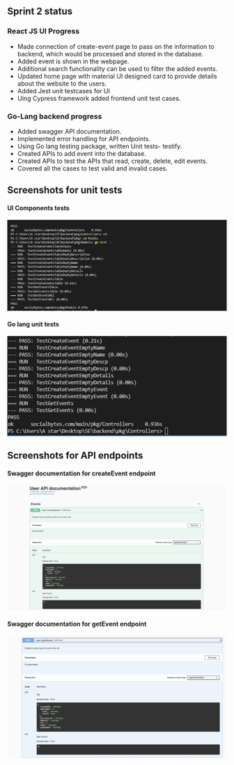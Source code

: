 ## Sprint 2 status

### React JS UI Progress
- Made connection of create-event page to pass on the information to backend, which would be processed and stored in the database.
- Added event is shown in the webpage.
- Additional search functionality can be used to filter the added events.
- Updated home page with material UI designed card to provide details about the website to the users.
- Added Jest unit testcases for UI
- Uing Cypress framework added frontend unit test cases.

### Go-Lang backend progress
- Added swagger API documentation.
- Implemented error handling for API endpoints.
- Using Go lang testing package, written Unit tests- testify.
- Created APIs to add event into the database.
- Created APIs to test the APIs that read, create, delete, edit events.
- Covered all the cases to test valid and invalid cases.

## Screenshots for unit tests

#### UI Components tests
![](../Screenshots/ControllersModuleTestCases.JPG)
#### Go lang unit tests
![](../Screenshots/ModelModuleTestCases.JPG)

## Screenshots for API endpoints
#### Swagger documentation for createEvent endpoint
![](../Screenshots/SwaggerPost.png)
#### Swagger documentation for getEvent endpoint
![](../Screenshots/SwaggerGet.png)

